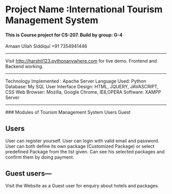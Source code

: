 # Project Name :International Tourism Management System
#### This is Course project for CS-207. Build by group: G-4 
  
Amaan Ullah Siddiqui +91 7354941446
<hr>

Visit http://harshit123.pythonanywhere.com for live demo. Frontend and Backend working.
<hr>
Technology Implemented : Apache Server
Language Used: Python
Database: My SQL
User Interface Design: HTML, JQUERY, JAVASCRIPT, CSS
Web Browser: Mozilla, Google Chrome, IE8,OPERA
Software: XAMPP Server
<hr>
### Modules of Tourism Management System
Users Guest

## Users
User can register yourself. User can login with valid email and password. User can both define its own package (Customized Package) or select predefined Package from the list given. Can see his selected packages and confirm them by doing payment.

## Guest users—
Visit the Website as a Guest user for enquiry about hotels and packages.